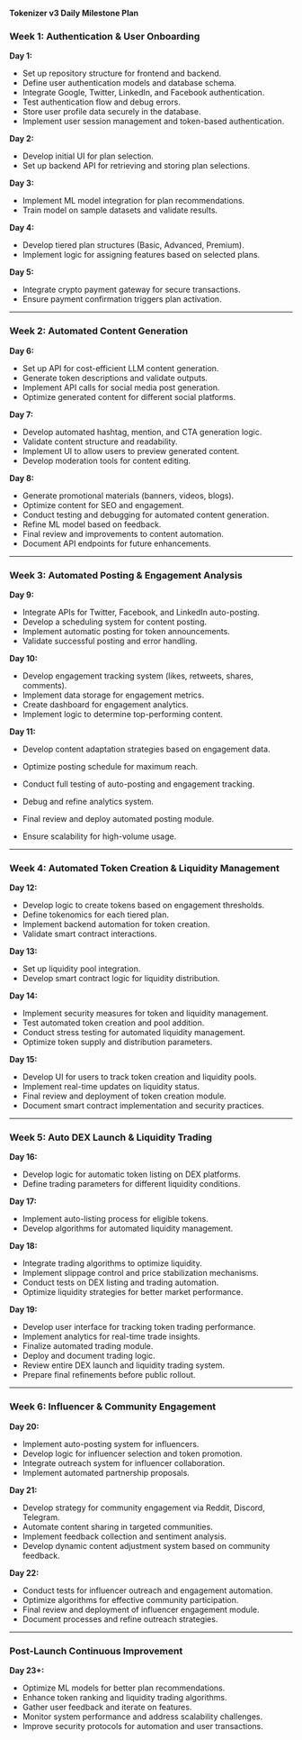 **Tokenizer v3 Daily Milestone Plan**

### **Week 1: Authentication & User Onboarding**

**Day 1:**
- Set up repository structure for frontend and backend.
- Define user authentication models and database schema.
- Integrate Google, Twitter, LinkedIn, and Facebook authentication.
- Test authentication flow and debug errors.
- Store user profile data securely in the database.
- Implement user session management and token-based authentication.

**Day 2:**
- Develop initial UI for plan selection.
- Set up backend API for retrieving and storing plan selections.

**Day 3:**
- Implement ML model integration for plan recommendations.
- Train model on sample datasets and validate results.

**Day 4:**
- Develop tiered plan structures (Basic, Advanced, Premium).
- Implement logic for assigning features based on selected plans.

**Day 5:**
- Integrate crypto payment gateway for secure transactions.
- Ensure payment confirmation triggers plan activation.

---

### **Week 2: Automated Content Generation**

**Day 6:**
- Set up API for cost-efficient LLM content generation.
- Generate token descriptions and validate outputs.
- Implement API calls for social media post generation.
- Optimize generated content for different social platforms.

**Day 7:**
- Develop automated hashtag, mention, and CTA generation logic.
- Validate content structure and readability.
- Implement UI to allow users to preview generated content.
- Develop moderation tools for content editing.

**Day 8:**
- Generate promotional materials (banners, videos, blogs).
- Optimize content for SEO and engagement.
- Conduct testing and debugging for automated content generation.
- Refine ML model based on feedback.
- Final review and improvements to content automation.
- Document API endpoints for future enhancements.

---

### **Week 3: Automated Posting & Engagement Analysis**

**Day 9:**
- Integrate APIs for Twitter, Facebook, and LinkedIn auto-posting.
- Develop a scheduling system for content posting.
- Implement automatic posting for token announcements.
- Validate successful posting and error handling.

**Day 10:**
- Develop engagement tracking system (likes, retweets, shares, comments).
- Implement data storage for engagement metrics.
- Create dashboard for engagement analytics.
- Implement logic to determine top-performing content.

**Day 11:**
- Develop content adaptation strategies based on engagement data.
- Optimize posting schedule for maximum reach.
- Conduct full testing of auto-posting and engagement tracking.
- Debug and refine analytics system.

- Final review and deploy automated posting module.
- Ensure scalability for high-volume usage.

---

### **Week 4: Automated Token Creation & Liquidity Management**

**Day 12:**
- Develop logic to create tokens based on engagement thresholds.
- Define tokenomics for each tiered plan.
- Implement backend automation for token creation.
- Validate smart contract interactions.

**Day 13:**
- Set up liquidity pool integration.
- Develop smart contract logic for liquidity distribution.

**Day 14:**
- Implement security measures for token and liquidity management.
- Test automated token creation and pool addition.
- Conduct stress testing for automated liquidity management.
- Optimize token supply and distribution parameters.

**Day 15:**
- Develop UI for users to track token creation and liquidity pools.
- Implement real-time updates on liquidity status.
- Final review and deployment of token creation module.
- Document smart contract implementation and security practices.

---

### **Week 5: Auto DEX Launch & Liquidity Trading**

**Day 16:**
- Develop logic for automatic token listing on DEX platforms.
- Define trading parameters for different liquidity conditions.

**Day 17:**
- Implement auto-listing process for eligible tokens.
- Develop algorithms for automated liquidity management.

**Day 18:**
- Integrate trading algorithms to optimize liquidity.
- Implement slippage control and price stabilization mechanisms.
- Conduct tests on DEX listing and trading automation.
- Optimize liquidity strategies for better market performance.

**Day 19:**
- Develop user interface for tracking token trading performance.
- Implement analytics for real-time trade insights.
- Finalize automated trading module.
- Deploy and document trading logic.
- Review entire DEX launch and liquidity trading system.
- Prepare final refinements before public rollout.

---

### **Week 6: Influencer & Community Engagement**

**Day 20:**
- Implement auto-posting system for influencers.
- Develop logic for influencer selection and token promotion.
- Integrate outreach system for influencer collaboration.
- Implement automated partnership proposals.

**Day 21:**
- Develop strategy for community engagement via Reddit, Discord, Telegram.
- Automate content sharing in targeted communities.
- Implement feedback collection and sentiment analysis.
- Develop dynamic content adjustment system based on community feedback.

**Day 22:**
- Conduct tests for influencer outreach and engagement automation.
- Optimize algorithms for effective community participation.
- Final review and deployment of influencer engagement module.
- Document processes and refine outreach strategies.

---

### **Post-Launch Continuous Improvement**

**Day 23+:**
- Optimize ML models for better plan recommendations.
- Enhance token ranking and liquidity trading algorithms.
- Gather user feedback and iterate on features.
- Monitor system performance and address scalability challenges.
- Improve security protocols for automation and user transactions.

